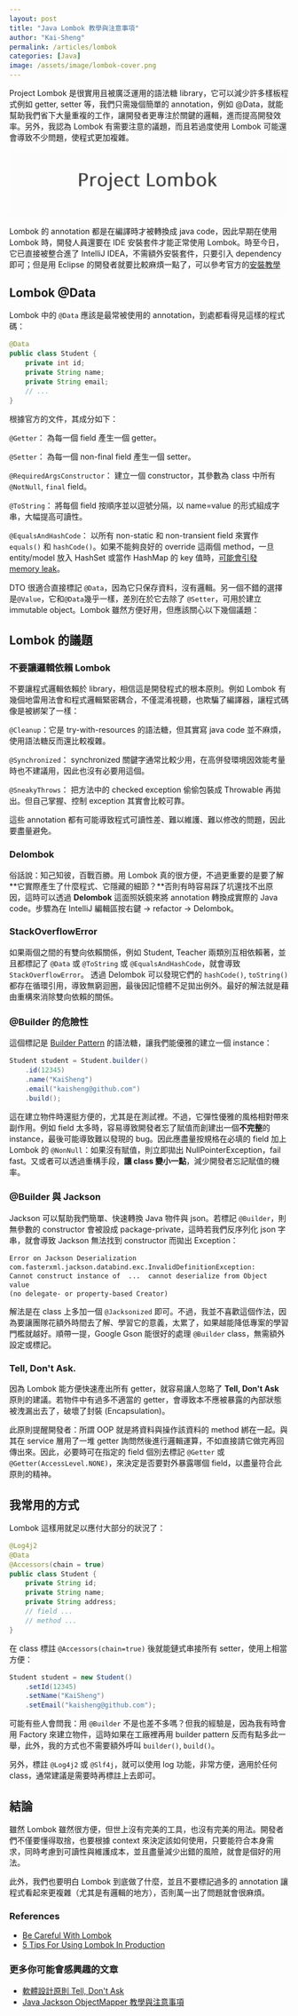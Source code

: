 ```yaml
---
layout: post
title: "Java Lombok 教學與注意事項"
author: "Kai-Sheng"
permalink: /articles/lombok
categories: [Java]
image: /assets/image/lombok-cover.png
--- 
```


Project Lombok 是很實用且被廣泛運用的語法糖 library，它可以減少許多樣板程式例如 getter, setter 等，我們只需幾個簡單的 annotation，例如 @Data，就能幫助我們省下大量重複的工作，讓開發者更專注於關鍵的邏輯，進而提高開發效率。另外，我認為 Lombok 有需要注意的議題，而且若過度使用 Lombok 可能還會導致不少問題，使程式更加複雜。


![lombok](/assets/image/lombok-title.png)


Lombok 的 annotation 都是在編譯時才被轉換成 java code，因此早期在使用 Lombok 時，開發人員還要在 IDE 安裝套件才能正常使用 Lombok。時至今日，它已直接被整合進了 IntelliJ IDEA，不需額外安裝套件，只要引入 dependency 即可；但是用 Eclipse 的開發者就要比較麻煩一點了，可以參考官方的[安裝教學](https://projectlombok.org/setup/eclipse)

## **Lombok @Data**
Lombok 中的 `@Data` 應該是最常被使用的 annotation，到處都看得見這樣的程式碼：

```java
@Data
public class Student {
    private int id;
    private String name;
    private String email; 
    // ...
}
```

根據官方的文件，其成分如下：

`@Getter`： 為每一個 field 產生一個 getter。

`@Setter`： 為每一個 non-final field 產生一個 setter。

`@RequiredArgsConstructor`： 建立一個 constructor，其參數為 class 中所有 `@NotNull`, `final` field。

`@ToString`： 將每個 field 按順序並以逗號分隔，以 name=value 的形式組成字串，大幅提高可讀性。

`@EqualsAndHashCode`： 以所有 non-static 和 non-transient field 來實作 `equals()` 和 `hashCode()`。如果不能夠良好的 override 這兩個 method，一旦 entity/model 放入 HashSet 或當作 HashMap 的 key 值時，[可能會引發 memory leak](https://www.baeldung.com/java-memory-leaks#3-improper-equals-and-hashcode-implementations)。
 
DTO 很適合直接標記 `@Data`，因為它只保存資料，沒有邏輯。另一個不錯的選擇是`@Value`，它和`@Data`幾乎一樣，差別在於它去除了 `@Setter`，可用於建立 immutable object。Lombok 雖然方便好用，但應該關心以下幾個議題：

## **Lombok 的議題**
### **不要讓邏輯依賴 Lombok**
不要讓程式邏輯依賴於 library，相信這是開發程式的根本原則。例如 Lombok 有幾個地雷用法會和程式邏輯緊密耦合，不僅混淆視聽，也欺騙了編譯器，讓程式碼像是被綁架了一樣：

`@Cleanup`：它是 try-with-resources 的語法糖，但其實寫 java code 並不麻煩，使用語法糖反而還比較複雜。

`@Synchronized`： synchronized 關鍵字通常比較少用，在高併發環境因效能考量時也不建議用，因此也沒有必要用這個。

`@SneakyThrows`： 把方法中的 checked exception 偷偷包裝成 Throwable 再拋出。但自己掌握、控制 exception 其實會比較可靠。

這些 annotation 都有可能導致程式可讀性差、難以維護、難以修改的問題，因此要盡量避免。

### **Delombok**
俗話說：知己知彼，百戰百勝。用 Lombok 真的很方便，不過更重要的是要了解**它實際產生了什麼程式、它隱藏的細節？**否則有時容易踩了坑還找不出原因，這時可以透過 **Delombok** 這面照妖鏡來將 annotation 轉換成實際的 Java code。步驟為在 IntelliJ 編輯區按右鍵 → refactor → Delombok。

### **StackOverflowError**
如果兩個之間的有雙向依賴關係，例如 Student, Teacher 兩類別互相依賴著，並且都標記了 `@Data` 或 `@ToString` 或 `@EqualsAndHashCode`，就會導致 `StackOverflowError`。
透過 Delombok 可以發現它們的 `hashCode()`, `toString()` 都存在循環引用，導致無窮迴圈，最後因記憶體不足拋出例外。最好的解法就是藉由重構來消除雙向依賴的關係。

### **@Builder 的危險性**
這個標記是 [Builder Pattern](https://en.wikipedia.org/wiki/Builder_pattern) 的語法糖，讓我們能優雅的建立一個 instance：

```java
Student student = Student.builder()
    .id(12345)
    .name("KaiSheng")
    .email("kaisheng@github.com")
    .build();
```
這在建立物件時還挺方便的，尤其是在測試裡。不過，它彈性優雅的風格相對帶來副作用。例如 field 太多時，容易導致開發者忘了賦值而創建出一個**不完整**的 instance，最後可能導致難以發現的 bug。因此應盡量按規格在必填的 field 加上 Lombok 的 `@NonNull`：如果沒有賦值，則立即拋出 NullPointerException，fail fast。又或者可以透過重構手段，**讓 class 變小一點**，減少開發者忘記賦值的機率。

### **@Builder 與 Jackson**
Jackson 可以幫助我們簡單、快速轉換 Java 物件與 json。若標記 `@Builder`，則無參數的 constructor 會被設成 package-private，這時若我們反序列化 json 字串，就會導致 Jackson 無法找到 constructor 而拋出 Exception：

```
Error on Jackson Deserialization
com.fasterxml.jackson.databind.exc.InvalidDefinitionException: 
Cannot construct instance of  ...  cannot deserialize from Object value 
(no delegate- or property-based Creator)
```

解法是在 class 上多加一個 `@Jacksonized` 即可。不過，我並不喜歡這個作法，因為要讓團隊花額外時間去了解、學習它的意義，太累了，如果越能降低專案的學習門檻就越好。順帶一提，Google Gson 能很好的處理 `@Builder` class，無需額外設定或標記。

### **Tell, Don't Ask.**
因為 Lombok 能方便快速產出所有 getter，就容易讓人忽略了 **Tell, Don't Ask** 原則的建議。若物件中有過多不適當的 getter，會導致本不應被暴露的內部狀態被洩漏出去了，破壞了封裝 (Encapsulation)。

此原則提醒開發者：所謂 OOP 就是將資料與操作該資料的 method 綁在一起。與其在 service 層用了一堆 getter 詢問然後進行邏輯運算，不如直接請它做完再回傳出來。因此，必要時可在指定的 field 個別去標記 `@Getter` 或 `@Getter(AccessLevel.NONE)`，來決定是否要對外暴露哪個 field，以盡量符合此原則的精神。

## **我常用的方式**
Lombok 這樣用就足以應付大部分的狀況了：

```java
@Log4j2
@Data
@Accessors(chain = true)
public class Student {
    private String id;
    private String name;
    private String address;
    // field ...
    // method ...
}
```

在 class 標註 `@Accessors(chain=true)` 後就能鏈式串接所有 setter，使用上相當方便：

```java
Student student = new Student()
    .setId(12345)
    .setName("KaiSheng")
    .setEmail("kaisheng@github.com");
```

可能有些人會問我：用 `@Builder` 不是也差不多嗎？但我的經驗是，因為我有時會用 Factory 來建立物件，這時如果在工廠裡再用 builder pattern 反而有點多此一舉，此外，我的方式也不需要額外呼叫 `builder()`, `build()`。

另外，標註 `@Log4j2` 或 `@Slf4j`，就可以使用 log 功能，非常方便，適用於任何 class，通常建議是需要時再標註上去即可。


## **結論**
雖然 Lombok 雖然很方便，但世上沒有完美的工具，也沒有完美的用法。開發者們不僅要懂得取捨，也要根據 context 來決定該如何使用，只要能符合本身需求，同時考慮到可讀性與維護成本，並且盡量減少出錯的風險，就會是個好的用法。

此外，我們也要明白 Lombok 到底做了什麼，並且不要標記過多的 annotation 讓程式看起來更複雜（尤其是有邏輯的地方），否則萬一出了問題就會很麻煩。
 
### **References**
- [Be Careful With Lombok](https://levelup.gitconnected.com/be-careful-with-lombok-2e2edfc01110)
- [5 Tips For Using Lombok In Production](https://dzone.com/articles/5-tips-for-using-lombok-in-production)

### **更多你可能會感興趣的文章**
- [軟體設計原則 Tell, Don't Ask](/) 
- [Java Jackson ObjectMapper 教學與注意事項](/articles/object-mapper)